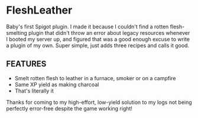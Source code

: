 # FleshLeather

Baby's first Spigot plugin. I made it because I couldn't find a rotten flesh-smelting plugin that didn't throw an error about legacy resources whenever I booted my server up, and figured that was a good enough excuse to write a plugin of my own. Super simple, just adds three recipes and calls it good.

## FEATURES

- Smelt rotten flesh to leather in a furnace, smoker or on a campfire
- Same XP yield as making charcoal
- That's literally it

Thanks for coming to my high-effort, low-yield solution to my logs not being perfectly error-free despite the game working right!
